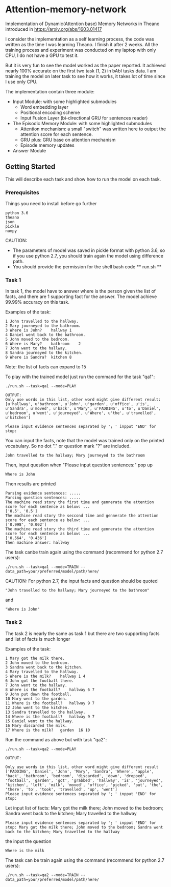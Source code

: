 # Attention-memory-network
Implementation of Dynamic(Attention base) Memory Networks in Theano introduced in https://arxiv.org/abs/1603.01417

I consider the implementation as a self learning process, the code was written as the time I was learning Theano. I finish it after 2 weeks. All the training process and experiment was conducted on my laptop with only CPU, I do not have a GPU to test it. 

But it is very fun to see the model worked as the paper reported. It achieved nearly 100% accurate on the first two task (1, 2) in bAbI tasks data. I am training the model on later task to see how it works, it takes lot of time since I use only CPU.

The implementation contain three module:
 * Input Module: with some highlighted submodules
	- Word embedding layer
	- Positional encoding scheme
	- Input Fusion Layer (bi-directional GRU for sentences reader)
 * The Episodic Memory Module: with some highlighted submodules
	- Attention mechanism: a small "switch" was written here to output the attention score for each sentence.
	- GRU plus: GRU base on attention mechanism
	- Episode memory updates
 * Answer Module

## Getting Started

This will describe each task and show how to run the model on each task. 

### Prerequisites

Things you need to install before go further

```
python 3.6
theano
json
pickle
numpy
```
CAUTION: 
* The parameters of model was saved in pickle format with python 3.6, so if you use python 2.7, you should train again the model using difference path.
* You should provide the permission for the shell bash code ** run.sh **

### Task 1

In task 1, the model have to answer where is the person given the list of facts, and there are 1 supporting fact for the answer. The model achieve 99.99% accuracy on this task.

Examples of the task:

```
1 John travelled to the hallway.
2 Mary journeyed to the bathroom.
3 Where is John? 	hallway	1
4 Daniel went back to the bathroom.
5 John moved to the bedroom.
6 Where is Mary? 	bathroom	2
7 John went to the hallway.
8 Sandra journeyed to the kitchen.
9 Where is Sandra? 	kitchen	8

```
Note: the list of facts can expand to 15

To play with the trained model just run the command for the task "qa1":

```
./run.sh --task=qa1 --mode=PLAY

OUTPUT: 
Only use words in this list, other word might give different result: [u'hallway', u'bathroom', u'John', u'garden', u'office', u'is', u'Sandra', u'moved', u'back', u'Mary', u'PADDING', u'to', u'Daniel', u'bedroom', u'went', u'journeyed', u'Where', u'the', u'travelled', u'kitchen']

Please input evidence sentences separated by '; ' inpput 'END' for stop:
```

You can input the facts, note that the model was trained only on the printed vocabulary. So no dot "." or question mark "?" are included.
```
John travelled to the hallway; Mary journeyed to the bathroom
```
Then, input question when "Please input question sentences:" pop up

```
Where is John
```

Then results are printed
```
Parsing evidence sentences: ..... 
Parsing question sentences: ..... 
The machine read story the first time and gennerate the attention score for each sentence as below: ...
['0.5', '0.5']
The machine read story the seccond time and gennerate the attention score for each sentence as below: ...
['0.998', '0.002']
The machine read story the third time and gennerate the attention score for each sentence as below: ...
['0.564', '0.436']
Then machine answer: hallway
```

The task canbe train again using the command (recommend for python 2.7 users):

```
./run.sh --task=qa1 --mode=TRAIN --data_path=your/preferred/model/path/here/
```

CAUTION: For python 2.7, the input facts and question should be quoted

```
"John travelled to the hallway; Mary journeyed to the bathroom"
```
and
```
"Where is John"
```

### Task 2

The task 2 is nearly the same as task 1 but there are two supporting facts and list of facts is much longer

Examples of the task:

```
1 Mary got the milk there.
2 John moved to the bedroom.
3 Sandra went back to the kitchen.
4 Mary travelled to the hallway.
5 Where is the milk? 	hallway	1 4
6 John got the football there.
7 John went to the hallway.
8 Where is the football? 	hallway	6 7
9 John put down the football.
10 Mary went to the garden.
11 Where is the football? 	hallway	9 7
12 John went to the kitchen.
13 Sandra travelled to the hallway.
14 Where is the football? 	hallway	9 7
15 Daniel went to the hallway.
16 Mary discarded the milk.
17 Where is the milk? 	garden	16 10
```

Run the command as above but with task "qa2":

```
./run.sh --task=qa2 --mode=PLAY

OUTPUT: 

Only use words in this list, other word might give different result ['PADDING', 'Daniel', 'John', 'Mary', 'Sandra', 'Where', 'apple', 'back', 'bathroom', 'bedroom', 'discarded', 'down', 'dropped', 'football', 'garden', 'got', 'grabbed', 'hallway', 'is', 'journeyed', 'kitchen', 'left', 'milk', 'moved', 'office', 'picked', 'put', 'the', 'there', 'to', 'took', 'travelled', 'up', 'went']
Please input evidence sentences separated by '; ' inpput 'END' for stop:
```

Let input list of facts: Mary got the milk there; John moved to the bedroom; Sandra went back to the kitchen; Mary travelled to the hallway

```
Please input evidence sentences separated by '; ' inpput 'END' for stop: Mary got the milk there; John moved to the bedroom; Sandra went back to the kitchen; Mary travelled to the hallway

```

the input the question

```
Where is the milk
```

The task can be train again using the command (recommend for python 2.7 users):

```
./run.sh --task=qa2 --mode=TRAIN --data_path=your/preferred/model/path/here/
```




